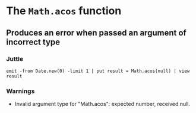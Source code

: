 The `Math.acos` function
========================

Produces an error when passed an argument of incorrect type
-----------------------------------------------------------

### Juttle

    emit -from Date.new(0) -limit 1 | put result = Math.acos(null) | view result

### Warnings

  * Invalid argument type for "Math.acos": expected number, received null.
